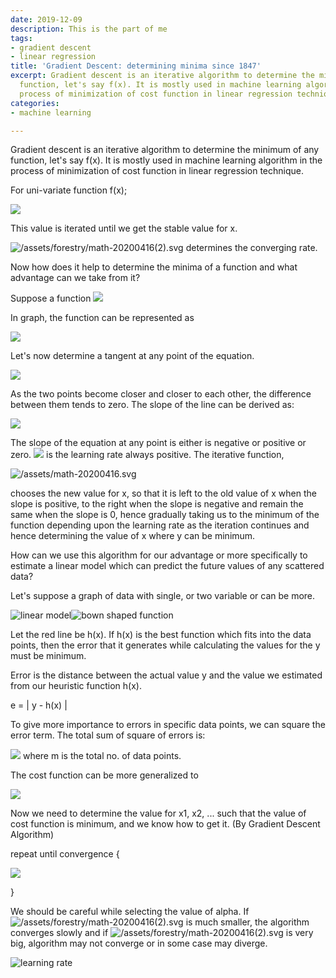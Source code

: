 ```yaml
---
date: 2019-12-09
description: This is the part of me
tags:
- gradient descent
- linear regression
title: 'Gradient Descent: determining minima since 1847'
excerpt: Gradient descent is an iterative algorithm to determine the minimum of any
  function, let's say f(x). It is mostly used in machine learning algorithm in the
  process of minimization of cost function in linear regression technique.
categories:
- machine learning

---
```

Gradient descent is an iterative algorithm to determine the minimum of any function, let's say f(x). It is mostly used in machine learning algorithm in the process of minimization of cost function in linear regression technique.

For uni-variate function f(x);

![](/assets/math-20200416.svg)

This value is iterated until we get the stable value for x.

![/assets/forestry/math-20200416(2).svg](https://app.forestry.io/sites/xrqjmjejoly7ew/body-media//assets/forestry/math-20200416(2).svg) determines the converging rate.

Now how does it help to determine the minima of a function and what advantage can we take from it?

Suppose a function  ![](/assets/forestry/math-20200416(1).svg)

In graph, the function can be represented as

![](/assets/forestry/desmos-graph.png)

Let's now determine a tangent at any point of the equation.

![](/assets/forestry/desmos-graph(1).png)

As the two points become closer and closer to each other, the difference between them tends to zero. The slope of the line can be derived as:

![](/assets/forestry/math-20200417.svg)

The slope of the equation at any point is either is negative or positive or zero. ![](/assets/forestry/math-20200416(2).svg) is the learning rate always positive. The iterative function,

![/assets/math-20200416.svg](https://app.forestry.io/sites/xrqjmjejoly7ew/body-media//assets/math-20200416.svg)

chooses the new value for x, so that it is left to the old value of x when the slope is positive, to the right when the slope is negative and remain the same when the slope is 0, hence gradually taking us to the minimum of the function depending upon the learning rate as the iteration continues and hence determining the value of x where y can be minimum.

How can we use this algorithm for our advantage or more specifically to estimate a linear model which can predict the future values of any scattered data?

Let's suppose a graph of data with single, or two variable or can be more.

![linear model](/assets/forestry/Nulab-Gradient-descent-for-linear-regression-using-Golang-Blog.png "linear model")![bown shaped function](/assets/forestry/1000px-3d-function-2.svg.png "Bowl shaped function")

Let the red line be h(x). If h(x) is the best function which fits into the data points, then the error that it generates while calculating the values for the y must be minimum.

Error is the distance between the actual value y and the value we estimated from our heuristic function h(x).

e = | y - h(x) |

To give more importance to errors in specific data points, we can square the error term. The total sum of square of errors is:

![](/assets/forestry/math-20200417(1).svg)  where m is the total no. of data points.

The cost function can be more generalized to

![](/assets/forestry/math-20200417(2).svg)

Now we need to determine the value for x1, x2, ...  such that the value of cost function is minimum, and we know how to get it. (By Gradient Descent Algorithm)

repeat until convergence {

![](/assets/forestry/math-20200417(3).svg)

}

We should be careful while selecting the value of alpha. If![/assets/forestry/math-20200416(2).svg](https://app.forestry.io/sites/xrqjmjejoly7ew/body-media//assets/forestry/math-20200416(2).svg) is much smaller, the algorithm converges slowly and if ![/assets/forestry/math-20200416(2).svg](https://app.forestry.io/sites/xrqjmjejoly7ew/body-media//assets/forestry/math-20200416(2).svg) is very big, algorithm may not converge or in some case may diverge.

![learning rate](/assets/forestry/Screen-Shot-2018-02-24-at-11.47.09-AM.png "learning rate")